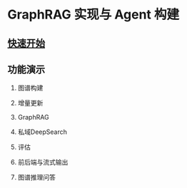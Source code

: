 # GraphRAG 实现与 Agent 构建

## [快速开始](./assets/start.md)

## 功能演示

1. 图谱构建

2. 增量更新

3. GraphRAG

4. 私域DeepSearch

5. 评估

6. 前后端与流式输出

7. 图谱推理问答

